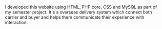I developed this website using HTML, PHP core, CSS and MySQL as part of my semester project. It's a overseas delivery system which connect both carrier and buyer and helps them communicate their experience with interaction.
